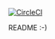 [![CircleCI](https://circleci.com/gh/dhohle/tsbb-sfg-brewery.svg?style=svg)](https://circleci.com/gh/dhohle/tsbb-sfg-brewery)

README :-) 
